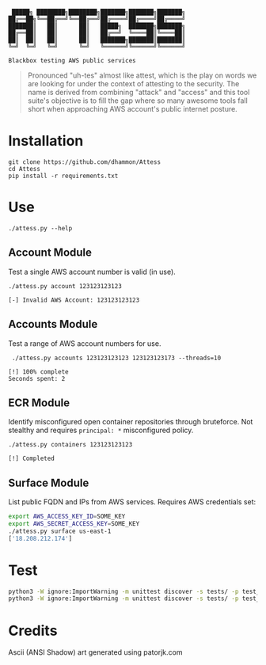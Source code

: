 
```
 █████╗ ████████╗████████╗███████╗███████╗███████╗
██╔══██╗╚══██╔══╝╚══██╔══╝██╔════╝██╔════╝██╔════╝
███████║   ██║      ██║   █████╗  ███████╗███████╗
██╔══██║   ██║      ██║   ██╔══╝  ╚════██║╚════██║
██║  ██║   ██║      ██║   ███████╗███████║███████║
╚═╝  ╚═╝   ╚═╝      ╚═╝   ╚══════╝╚══════╝╚══════╝

Blackbox testing AWS public services
```                                               

> Pronounced "uh-tes" almost like attest, which is the play on words we are looking for under the context of attesting to the security.  The name is derived from combining "attack" and "access" and this tool suite's objective is to fill the gap where so many awesome tools fall short when approaching AWS account's public internet posture.



# Installation
```
git clone https://github.com/dhammon/Attess
cd Attess
pip install -r requirements.txt
```


# Use
`./attess.py --help`



## Account Module
Test a single AWS account number is valid (in use).
```
./attess.py account 123123123123

[-] Invalid AWS Account: 123123123123
```

## Accounts Module
Test a range of AWS account numbers for use.
```
 ./attess.py accounts 123123123123 123123123173 --threads=10

[!] 100% complete
Seconds spent: 2
```

## ECR Module
Identify misconfigured open container repositories through bruteforce.  Not stealthy and requires `principal: *` misconfigured policy.
```
./attess.py containers 123123123123

[!] Completed
```

## Surface Module
List public FQDN and IPs from AWS services.  Requires AWS credentials set:
```bash
export AWS_ACCESS_KEY_ID=SOME_KEY
export AWS_SECRET_ACCESS_KEY=SOME_KEY
./attess.py surface us-east-1
['18.208.212.174']
```



# Test
```bash
python3 -W ignore:ImportWarning -m unittest discover -s tests/ -p test_surface.py
python3 -W ignore:ImportWarning -m unittest discover -s tests/ -p test_surface.py -k test_reservations
```

# Credits
Ascii (ANSI Shadow) art generated using patorjk.com